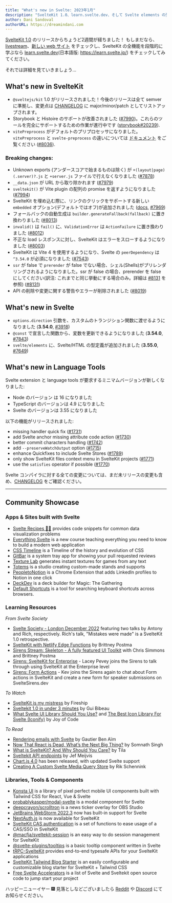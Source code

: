 ```yaml
---
title: "What's new in Svelte: 2023年1月"
description: "SvelteKit 1.0、learn.svelte.dev、そして Svelte elements の型定義"
author: Dani Sandoval
authorURL: https://dreamindani.com
---
```


[SvelteKit 1.0](https://svelte.jp/blog/announcing-sveltekit-1.0) のリリースからちょうど2週間が経ちました！ もしまだなら、[livestream](https://www.youtube.com/watch?v=N4BRVkQVoMc)、[新しい web サイト](https://kit.svelte.jp/) をチェックし、SvelteKit の全機能を段階的に学ぶなら [learn.svelte.dev](https://learn.svelte.dev/)(日本語版: https://learn.svelte.jp/) をチェックしてみてください。

それでは詳細を見ていきましょう…

## What's new in SvelteKit

- `@sveltejs/kit` 1.0 がリリースされました！今後のリリースは全て semver に準拠し、変更点は [CHANGELOG](https://github.com/sveltejs/kit/blob/master/packages/kit/CHANGELOG.md#100) に major/minor/patch としてリストアップされます。
- Storybook と Histoire のサポートが改善されました ([#7990](https://github.com/sveltejs/kit/pull/7990))。これらのツールを完全にサポートするための作業が進行中です ([storybook#20239](https://github.com/storybookjs/storybook/pull/20239)).
- `vitePreprocess` がデフォルトのプリプロセッサになりました。`vitePreprocess` と `svelte-preprocess` の違いについては [ドキュメント](https://kit.svelte.jp/docs/integrations#preprocessors) をご覧ください ([#8036](https://github.com/sveltejs/kit/pull/8036)).

### Breaking changes:

- Unknown exports (アンダースコアで始まるものは除く) が `+(layout|page)(.server)?.js` と `+server.js` ファイルで行えなくなりました ([#7878](https://github.com/sveltejs/kit/pull/7878))
- `__data.json` が URL から取り除かれます ([#7979](https://github.com/sveltejs/kit/pull/7979))
- `sveltekit()` が Vite plugin の配列の promise を返すようになりました ([#7994](https://github.com/sveltejs/kit/pull/7994))
- SvelteKit を埋め込む際に、リンクのクリックをサポートする新しい `embedded` オプション(デフォルトではオフ)が追加されました ([docs](https://kit.svelte.jp/docs/configuration), [#7969](https://github.com/sveltejs/kit/pull/7969))
- フォールバックの自動生成は `builder.generateFallback(fallback)` に置き換わりました ([#8013](https://github.com/sveltejs/kit/pull/8013))
- `invalid()` は `fail()` に、`ValidationError` は `ActionFailure` に置き換わりました ([#8012](https://github.com/sveltejs/kit/pull/8012))
- 不正な load レスポンスに対し、SvelteKit はエラーをスローするようになりました ([#8003](https://github.com/sveltejs/kit/pull/8003))
- SvelteKit は Vite 4 を使用するようになり、Svelte の `peerDependency` は `^3.54.0` が必須になりました ([#7543](https://github.com/sveltejs/kit/pull/7543))
- `ssr` が false で `prerender` が false でない場合、シェル(Shells)がプリレンダリングされるようになりました。ssr が false の場合、prerender を false にしてください(訳注: これまでと同じ挙動にする場合のみ。詳細は [#8131](https://github.com/sveltejs/kit/pull/8131) を参照) ([#8131](https://github.com/sveltejs/kit/pull/8131))
- API の削除や変更に関する警告やエラーが削除されました ([#8019](https://github.com/sveltejs/kit/pull/8019))

## What's new in Svelte

- `options.direction` 引数を、カスタムのトランジション関数に渡せるようになりました (**3.54.0**, [#3918](https://github.com/sveltejs/svelte/issues/3918))
- `@const` で宣言した関数から、変数を更新できるようになりました (**3.54.0**, [#7843](https://github.com/sveltejs/svelte/issues/7843))
- `svelte/elements` に、Svelte/HTML の型定義が追加されました (**3.55.0**, [#7649](https://github.com/sveltejs/svelte/pull/7649))

## What's new in Language Tools

Svelte extension と language tools が要求するミニマムバージョンが新しくなりました:
- Node のバージョン は 16 になりました
- TypeScript のバージョンは 4.9 になりました
- Svelte のバージョンは 3.55 になりました

以下の機能がリリースされました:

- missing handler quick fix ([#1731](https://github.com/sveltejs/language-tools/pull/1731))
- add Svelte anchor missing attribute code action ([#1730](https://github.com/sveltejs/language-tools/pull/1730))
- better commit characters handling ([#1742](https://github.com/sveltejs/language-tools/pull/1742))
- add `--preserveWatchOutput` option ([#1715](https://github.com/sveltejs/language-tools/pull/1715))
- enhance Quickfixes to include Svelte Stores ([#1789](https://github.com/sveltejs/language-tools/pull/1789))
- only show SvelteKit files context menu in SvelteKit projects ([#1771](https://github.com/sveltejs/language-tools/pull/1771))
- use the `satisfies` operator if possible ([#1770](https://github.com/sveltejs/language-tools/pull/1770))

Svelte コンパイラに対する全ての変更については、まだ未リリースの変更も含め、[CHANGELOG](https://github.com/sveltejs/svelte/blob/master/CHANGELOG.md) をご確認ください。

---

## Community Showcase

### Apps & Sites built with Svelte

- [Svelte Recipes 🧑‍🍳](https://svelte.recipes/) provides code snippets for common data visualization problems
- [Everything Svelte](https://www.everythingsvelte.com/) is a new course teaching everything you need to know to build a modern web application
- [CSS Timeline](https://css-timeline.vercel.app/) is a Timeline of the history and evolution of CSS
- [GitBar](https://github.com/mikaelkristiansson/gitbar) is a system tray app for showing your pull requested reviews
- [Texture Lab](https://www.texturelab.xyz/) generates instant textures for games from any text
- [Totems](https://totems-soclage.com/) is a studio creating custom-made stands and supports
- [PeopletoNotion](https://www.peopletonotion.com/) is a Chrome Extension that adds LinkedIn profiles to Notion in one click
- [DeckDev](https://deckdev.com/) is a deck builder for Magic: The Gathering
- [Default Shortcuts](https://www.defaultshortcuts.com/) is a tool for searching keyboard shortcuts across browsers.

### Learning Resources

_From Svelte Society_

- [Svelte Society - London December 2022](https://www.youtube.com/watch?v=2ijSarsHfN0) featuring two talks by Antony and Rich, respectively. Rich's talk, "Mistakes were made" is a SvelteKit 1.0 retrospective.
- [SvelteKit with Netlify Edge Functions](https://twitter.com/BrittneyPostma/status/1603402599742537729?s=20&t=Lw08QNMpdEP1JZzMQGXLDA) by Brittney Postma
- [Sirens Stream: Skeleton - A fully featured UI Toolkit](https://www.youtube.com/watch?v=2OnJYCXJPK4) with Chris Simmons and Brittney Postma
- [Sirens: SvelteKit for Enterprise](https://www.youtube.com/watch?v=_0ijqV0DmNQ) - Lacey Pevey joins the Sirens to talk through using SvelteKit at the Enterprise level
- [Sirens: Form Actions](https://www.youtube.com/watch?v=2OISk5-EHek) - Kev joins the Sirens again to chat about Form actions in SvelteKit and create a new form for speaker submissions on SvelteSirens.dev

_To Watch_

- [SvelteKit is my mistress](https://www.youtube.com/watch?v=uEJ-Rnm2yOE) by Fireship
- [Sveltekit 1.0 in under 3 minutes](https://www.youtube.com/watch?v=3KGKDgwIrkE) by Gui Bibeau
- [What Svelte UI Library Should You Use?](https://www.youtube.com/watch?v=O0mNU0maItY) and [The Best Icon Library For Svelte (Iconify)](https://www.youtube.com/watch?v=iGVhzsTZSa8) by Joy of Code

_To Read_

- [Rendering emails with Svelte](https://escape.tech/blog/sveltemails/) by Gautier Ben Aïm
- [Now That React is Dead, What’s the Next Big Thing?](https://javascript.plainenglish.io/now-that-react-js-is-dead-whats-the-next-big-thing-7fa72a36a69b) by Somnath Singh
- [What is SvelteKit? And Why Should You Care?](https://blog.tiia.rocks/what-is-sveltekit-and-why-should-you-care) by Tila
- [Sveltekit API endpoints](https://www.jefmeijvis.com/post/006-sveltekit-api-endpoints) by Jef Meijvis
- [Chart.js 4.0](https://github.com/chartjs/Chart.js/discussions/10977) has been released, with updated Svelte support
- [Creating A Custom Svelte Media Query Store](https://pqina.nl/blog/svelte-media-query-store/) by Rik Schennink

### Libraries, Tools & Components

- [Konsta UI](https://konstaui.com/) is a library of pixel perfect mobile UI components built with Tailwind CSS for React, Vue & Svelte
- [probablykasper/modal-svelte](https://github.com/probablykasper/modal-svelte) is a modal component for Svelte
- [deepcrayon/scrolltron](https://spacecruft.org/deepcrayon/scrolltron) is a news ticker overlay for OBS Studio
- [JetBrains WebStorm 2022.3](https://www.jetbrains.com/webstorm/whatsnew/#:~:text=Update%20about%20Svelte%20support) now has built-in support for Svelte
- [NextAuth.js](https://vercel.com/blog/announcing-sveltekit-auth) is now available for SvelteKit
- [SvelteKit CAS authentication](https://www.npmjs.com/package/@macfja/sveltekit-cas) is a set of functions to ease usage of a CAS/SSO in SvelteKit
- [@macfja/sveltekit-session](https://www.npmjs.com/package/@macfja/sveltekit-session) is an easy way to do session management for SvelteKit
- [@svelte-plugins/tooltips](https://svelte-plugins.github.io/tooltips/) is a basic tooltip component written in Svelte
- [tRPC-SvelteKit](https://github.com/icflorescu/trpc-sveltekit) provides end-to-end typesafe APIs for your SvelteKit applications
- [SvelteKit Tailwind Blog Starter](https://github.com/akiarostami/sveltekit-tailwind-blog-starter) is an easily configurable and customizable blog starter for SvelteKit + Tailwind CSS
- [Free Svelte Accelerators](https://sveltekitstarter.com/) is a list of Svelte and Sveltekit open source code to jump start your project

ハッピーニューイヤー 🎆 見落としなどございましたら [Reddit](https://www.reddit.com/r/sveltejs/) や [Discord](https://discord.gg/svelte) にてお知らせください。
